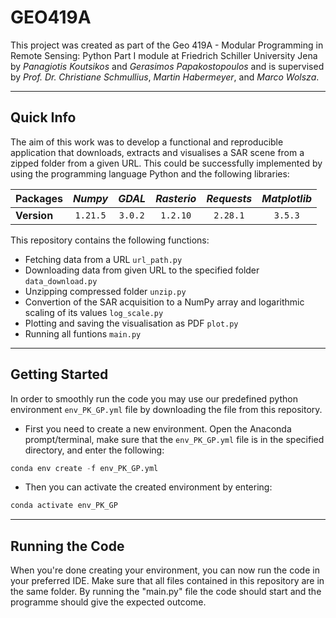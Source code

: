 # GEO419A
This project was created as part of the Geo 419A - Modular Programming in Remote Sensing: Python Part I module at Friedrich Schiller University Jena by *Panagiotis Koutsikos* and *Gerasimos Papakostopoulos* and is supervised by *Prof. Dr. Christiane Schmullius*, *Martin Habermeyer*, and *Marco Wolsza*.

___
## Quick Info
The aim of this work was to develop a functional and reproducible application that downloads, extracts and visualises a SAR scene from a zipped folder from a given URL. This could be successfully implemented by using the programming language Python and the following libraries:

| Packages    | *Numpy* | *GDAL* |*Rasterio* |*Requests* |*Matplotlib* |
| ----------- |:-------:|:------:|:---------:|:---------:|:-----------:|
| **Version** |`1.21.5` |`3.0.2` |`1.2.10`   |`2.28.1`   |`3.5.3`      |

This repository contains the following functions:
- Fetching data from a URL `url_path.py`
- Downloading data from given URL to the specified folder `data_download.py`
- Unzipping compressed folder `unzip.py`
- Convertion of the SAR acquisition to a NumPy array and logarithmic scaling of its values `log_scale.py`
- Plotting and saving the visualisation as PDF `plot.py`
- Running all funtions `main.py`

___
## Getting Started
In order to smoothly run the code you may use our predefined python environment `env_PK_GP.yml` file by downloading the file from this repository.
- First you need to create a new environment. Open the Anaconda prompt/terminal, make sure that the `env_PK_GP.yml` file is in the specified directory, and enter the following:

```python
conda env create -f env_PK_GP.yml
```
- Then you can activate the created environment by entering:
```python
conda activate env_PK_GP
```
___
## Running the Code
When you're done creating your environment, you can now run the code in your preferred IDE. Make sure that all files contained in this repository are in the same folder. By running the "main.py" file the code should start and the programme should give the expected outcome.
